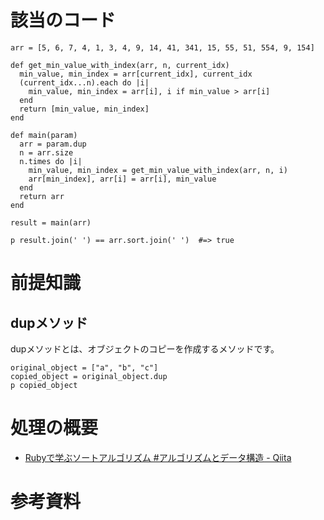 # 該当のコード

```
arr = [5, 6, 7, 4, 1, 3, 4, 9, 14, 41, 341, 15, 55, 51, 554, 9, 154]

def get_min_value_with_index(arr, n, current_idx)
  min_value, min_index = arr[current_idx], current_idx
  (current_idx...n).each do |i|
    min_value, min_index = arr[i], i if min_value > arr[i]
  end
  return [min_value, min_index]
end

def main(param)
  arr = param.dup
  n = arr.size
  n.times do |i|
    min_value, min_index = get_min_value_with_index(arr, n, i)
    arr[min_index], arr[i] = arr[i], min_value
  end
  return arr
end

result = main(arr)

p result.join(' ') == arr.sort.join(' ')  #=> true
```

# 前提知識
## dupメソッド
dupメソッドとは、オブジェクトのコピーを作成するメソッドです。

```
original_object = ["a", "b", "c"]
copied_object = original_object.dup
p copied_object
```

# 処理の概要
- [Rubyで学ぶソートアルゴリズム #アルゴリズムとデータ構造 - Qiita](https://qiita.com/masayasviel/items/111ccdb02a56b19e78c9)


# 参考資料


